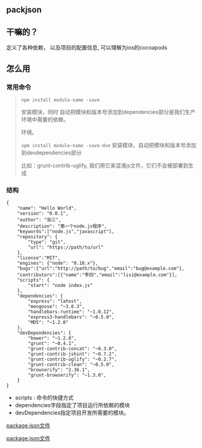 ## packjson

## 干嘛的？
定义了各种依赖， 以及项目的配置信息, 可以理解为ios的cocoapods

## 怎么用

### 常用命令

> `npm install module-name -save`
>
> 安装模块，同时 自动把模块和版本号添加到dependencies部分是我们生产环境中需要的依赖。
>
> 环境。
>
> `spm install module-name -save-dve` 安装模块，自动把模块和版本号添加到devdependencies部分
>
> 比如：grunt-contrib-uglify, 我们用它来混淆js文件，它们不会被部署到生成


### 结构
```
{
	"name": "Hello World",
	"version": "0.0.1",
	"author": "张三",
	"description": "第一个node.js程序",
	"keywords":["node.js","javascript"],
	"repository": {
		"type": "git",
		"url": "https://path/to/url"
	},
	"license":"MIT",
	"engines": {"node": "0.10.x"},
	"bugs":{"url":"http://path/to/bug","email":"bug@example.com"},
	"contributors":[{"name":"李四","email":"lisi@example.com"}],
	"scripts": {
		"start": "node index.js"
	},
	"dependencies": {
		"express": "latest",
		"mongoose": "~3.8.3",
		"handlebars-runtime": "~1.0.12",
		"express3-handlebars": "~0.5.0",
		"MD5": "~1.2.0"
	},
	"devDependencies": {
		"bower": "~1.2.8",
		"grunt": "~0.4.1",
		"grunt-contrib-concat": "~0.3.0",
		"grunt-contrib-jshint": "~0.7.2",
		"grunt-contrib-uglify": "~0.2.7",
		"grunt-contrib-clean": "~0.5.0",
		"browserify": "2.36.1",
		"grunt-browserify": "~1.3.0",
	}
}
```

- scripts : 命令的快捷方式
- dependencies字段指定了项目运行所依赖的模块
- devDependencies指定项目开发所需要的模块。





[package.json文件](http://javascript.ruanyifeng.com/nodejs/packagejson.html)

[package.json文件](http://javascript.ruanyifeng.com/nodejs/packagejson.html)
